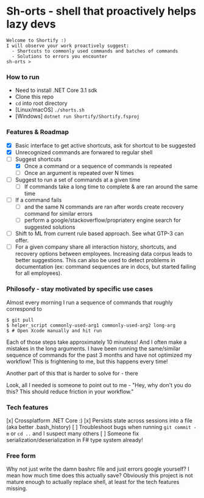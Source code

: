 # Sh-orts - shell that proactively helps lazy devs

```
Welcome to Shortify :)
I will observe your work proactively suggest:
  - Shortcuts to commonly used commands and batches of commands
  - Solutions to errors you encounter
sh-orts >
```

### How to run

* Need to install .NET Core 3.1 sdk
* Clone this repo
* `cd` into root directory
* [Linux/macOS] `./shorts.sh`
* [Windows] `dotnet run Shortify/Shortify.fsproj`

### Features & Roadmap

- [x] Basic interface to get active shortcuts, ask for shortcut to be suggested
- [x] Unrecognized commands are forwared to regular shell
- [ ] Suggest shortcuts
    - [x] Once a command or a sequence of commands is repeated
    - [ ] Once an argument is repeated over N times
- [ ] Suggest to run a set of commands at a given time
    - [ ] If commands take a long time to complete & are ran around the same time
- [ ] If a command fails
    - [ ] and the same N commands are ran after words create recovery command for similar errors
    - [ ] perform a google/stackoverflow/propriatery engine search for suggested solutions
- [ ] Shift to ML from current rule based approach. See what GTP-3 can offer.
- [ ] For a given company share all interaction history, shortcuts, and recovery options between employees. Increasing data corpus leads to better suggestions. This can also be used to detect problems in documentation (ex: command sequences are in docs, but started failing for all employees). 

### Philosofy - stay motivated by specific use cases

Almost every morning I run a sequence of commands that roughly correspond to
```
$ git pull
$ helper_script commonly-used-arg1 commonly-used-arg2 long-arg
$ # Open Xcode manually and hit run
```

Each of those steps take approximately 10 minutess! And I often make a mistakes in the long arguments. I have been running the same/similar sequence of commands for the past 3 months and have not optimized my workflow! This is frightening to me, but this happens every time!

Another part of this that is harder to solve for - there 

Look, all I needed is someone to point out to me - "Hey, why don't you do this? This should reduce friction in your workflow." 

### Tech features

[x] Crossplatform .NET Core :)
[x] Persists state across sessions into a file (aka better .bash_history)
[ ] Troubleshoot bugs when running `git commit -m` or `cd ..` and I suspect many others
[ ] Someone fix serialization/deserialization in F# type system already!

### Free form

Why not just write the damn bashrc file and just errors google yourself? I mean how much time does this actually save? Obviously this project is not mature enough to actually replace shell, at least for the tech features missing.
